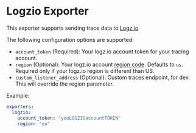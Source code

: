 # Logzio Exporter

This exporter supports sending trace data to [Logz.io](https://www.logz.io)

The following configuration options are supported:

* `account_token` (Required): Your logz.io account token for your tracing account.
* `region` (Optional): Your logz.io account [region code](https://docs.logz.io/user-guide/accounts/account-region.html#available-regions). Defaults to `us`. Required only if your logz.io region is different than US.
* `custom_listener_address` (Optional): Custom traces endpoint, for dev. This will override the region parameter.

Example:

```yaml
exporters:
  logzio:
    account_token: "youLOGZIOaccountTOKEN"
    region: "eu"
```
